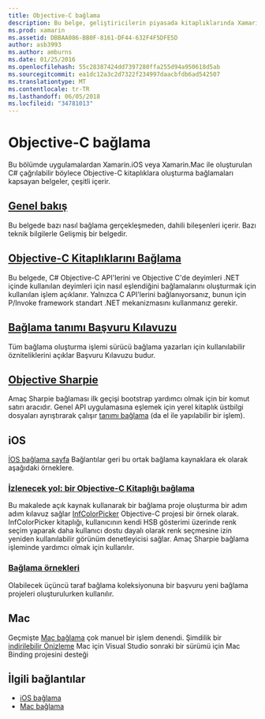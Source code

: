```yaml
---
title: Objective-C bağlama
description: Bu belge, geliştiricilerin piyasada kitaplıklarında Xamarin uygulamaları kullanmak C# bağlamalar Objective-C kodunu oluşturmak nasıl tanımlayan çeşitli kılavuzlara bağlantılar sağlar.
ms.prod: xamarin
ms.assetid: DBBAA086-BB0F-8161-DF44-632F4F5DFE5D
author: asb3993
ms.author: amburns
ms.date: 01/25/2016
ms.openlocfilehash: 55c28387424dd7397280ffa255d94a950618d5ab
ms.sourcegitcommit: ea1dc12a3c2d7322f234997daacbfdb6ad542507
ms.translationtype: MT
ms.contentlocale: tr-TR
ms.lasthandoff: 06/05/2018
ms.locfileid: "34781013"
---
```

# <a name="binding-objective-c"></a>Objective-C bağlama

Bu bölümde uygulamalardan Xamarin.iOS veya Xamarin.Mac ile oluşturulan C# çağrılabilir böylece Objective-C kitaplıklara oluşturma bağlamaları kapsayan belgeler, çeşitli içerir.

##  <a name="overviewcross-platformmaciosbindingoverviewmd"></a>[Genel bakış](~/cross-platform/macios/binding/overview.md)

Bu belgede bazı nasıl bağlama gerçekleşmeden, dahili bileşenleri içerir. Bazı teknik bilgilerle Gelişmiş bir belgedir.

##  <a name="binding-objective-c-librariescross-platformmaciosbindingobjective-c-librariesmd"></a>[Objective-C Kitaplıklarını Bağlama](~/cross-platform/macios/binding/objective-c-libraries.md)

Bu belgede, C# Objective-C API'lerini ve Objective C'de deyimleri .NET içinde kullanılan deyimleri için nasıl eşlendiğini bağlamalarını oluşturmak için kullanılan işlem açıklanır.
Yalnızca C API'lerini bağlanıyorsanız, bunun için P/Invoke framework standart .NET mekanizmasını kullanmanız gerekir.

##  <a name="binding-definition-reference-guidecross-platformmaciosbindingbinding-types-referencemd"></a>[Bağlama tanımı Başvuru Kılavuzu](~/cross-platform/macios/binding/binding-types-reference.md)

Tüm bağlama oluşturma işlemi sürücü bağlama yazarları için kullanılabilir özniteliklerini açıklar Başvuru Kılavuzu budur.


## <a name="objective-sharpiecross-platformmaciosbindingobjective-sharpieindexmd"></a>[Objective Sharpie](~/cross-platform/macios/binding/objective-sharpie/index.md)

Amaç Sharpie bağlaması ilk geçişi bootstrap yardımcı olmak için bir komut satırı aracıdır. Genel API uygulamasına eşlemek için yerel kitaplık üstbilgi dosyaları ayrıştırarak çalışır [tanımı bağlama](~/cross-platform/macios/binding/objective-c-libraries.md) (da el ile yapılabilir bir işlem).

## <a name="ios"></a>iOS

[İOS bağlama sayfa](~/ios/platform/binding-objective-c/index.md) Bağlantılar geri bu ortak bağlama kaynaklara ek olarak aşağıdaki örneklere.

### <a name="walkthrough-binding-an-objective-c-libraryiosplatformbinding-objective-cwalkthroughmd"></a>[İzlenecek yol: bir Objective-C Kitaplığı bağlama](~/ios/platform/binding-objective-c/walkthrough.md)

Bu makalede açık kaynak kullanarak bir bağlama proje oluşturma bir adım adım kılavuz sağlar [InfColorPicker](https://github.com/InfinitApps/InfColorPicker) Objective-C projesi bir örnek olarak. InfColorPicker kitaplığı, kullanıcının kendi HSB gösterimi üzerinde renk seçim yaparak daha kullanıcı dostu dayalı olarak renk seçmesine izin yeniden kullanılabilir görünüm denetleyicisi sağlar. Amaç Sharpie bağlama işleminde yardımcı olmak için kullanılır.

### <a name="binding-sampleshttpsgithubcommonomonotouch-bindings"></a>[Bağlama örnekleri](https://github.com/mono/monotouch-bindings)

Olabilecek üçüncü taraf bağlama koleksiyonuna bir başvuru yeni bağlama projeleri oluşturulurken kullanılır.

## <a name="mac"></a>Mac

Geçmişte [Mac bağlama](~/mac/platform/binding.md) çok manuel bir işlem denendi. Şimdilik bir [indirilebilir Önizleme](https://forums.xamarin.com/discussion/59760/xamarin-mac-binding-project-preview) Mac için Visual Studio sonraki bir sürümü için Mac Binding projesini desteği



## <a name="related-links"></a>İlgili bağlantılar

- [iOS bağlama](~/ios/platform/binding-objective-c/index.md)
- [Mac bağlama](~/mac/platform/binding.md)
